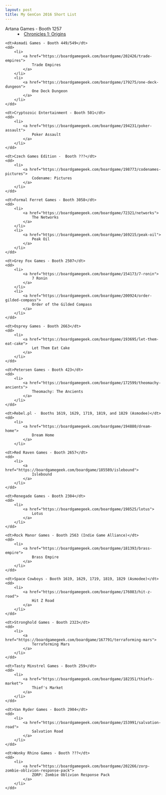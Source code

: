 ```yaml
---
layout: post
title: My GenCon 2016 Short List
---
```


<dl>
    <dt>Artana Games - Booth 1257</dt>
    <dd>
        <li>
            <a href="https://boardgamegeek.com/boardgame/181401/chronicles-1-origins">
                Chronicles 1: Origins
            </a>
        </li>
    </dd>

    <dt>Asmadi Games - Booth 449/549</dt>
    <dd>
        <li>
            <a href="https://boardgamegeek.com/boardgame/202426/trade-empires">
                Trade Empires
            </a>
        </li>
        <li>
            <a href="https://boardgamegeek.com/boardgame/179275/one-deck-dungeon">
                One Deck Dungeon
            </a>
        </li>
    </dd>

    <dt>Cryptozoic Entertainment - Booth 501</dt>
    <dd>
        <li>
            <a href="https://boardgamegeek.com/boardgame/194231/poker-assault">
                Poker Assault
            </a>
        </li>
    </dd>

    <dt>Czech Games Edition -  Booth ???</dt>
    <dd>
        <li>
            <a href="https://boardgamegeek.com/boardgame/198773/codenames-pictures">
                Codename: Pictures
            </a>
        </li>
    </dd>

    <dt>Formal Ferret Games - Booth 3058</dt>
    <dd>
        <li>
            <a href="https://boardgamegeek.com/boardgame/72321/networks">
                The Networks
            </a>
        </li>
        <li>
            <a href="https://boardgamegeek.com/boardgame/169215/peak-oil">
                Peak Oil
            </a>
        </li>
    </dd>

    <dt>Grey Fox Games - Booth 2507</dt>
    <dd>
        <li>
            <a href="https://boardgamegeek.com/boardgame/154173/7-ronin">
                7 Ronin
            </a>
        </li>
        <li>
            <a href="https://boardgamegeek.com/boardgame/200924/order-gilded-compass">
                Order of the Gilded Compass
            </a>
        </li>
    </dd>

    <dt>Osprey Games - Booth 2663</dt>
    <dd>
        <li>
            <a href="https://boardgamegeek.com/boardgame/193695/let-them-eat-cake">
                Let Them Eat Cake
            </a>
        </li>
    </dd>

    <dt>Petersen Games - Booth 423</dt>
    <dd>
        <li>
            <a href="https://boardgamegeek.com/boardgame/172599/theomachy-ancients">
                Theomachy: The Ancients
            </a>
        </li>
    </dd>

    <dt>Rebel.pl -  Booths 1619, 1629, 1719, 1819, and 1829 (Asmodee)</dt>
    <dd>
        <li>
            <a href="https://boardgamegeek.com/boardgame/194880/dream-home">
                Dream Home
            </a>
        </li>

    <dt>Red Raven Games - Booth 2657</dt>
    <dd>
        <li>
            <a href="https://boardgamegeek.com/boardgame/185589/islebound">
                Islebound
            </a>
        </li>
    </dd>

    <dt>Renegade Games - Booth 2304</dt>
    <dd>
        <li>
            <a href="https://boardgamegeek.com/boardgame/198525/lotus">
                Lotus
            </a> 
        </li>
    </dd>

    <dt>Rock Manor Games - Booth 2563 (Indie Game Alliance)</dt>
    <dd>
        <li>
            <a href="https://boardgamegeek.com/boardgame/181393/brass-empire">
                Brass Empire
            </a>
        </li>
    </dd>

    <dt>Space Cowboys - Booth 1619, 1629, 1719, 1819, 1829 (Asmodee)</dt>
    <dd>
        <li>
            <a href="https://boardgamegeek.com/boardgame/176083/hit-z-road">
                Hit Z Road
            </a>
        </li>
    </dd>

    <dt>Stronghold Games - Booth 2323</dt>
    <dd>
        <li>
            <a href="https://boardgamegeek.com/boardgame/167791/terraforming-mars">
                Terraforming Mars
            </a>
        </li>
    </dd>

    <dt>Tasty Minstrel Games - Booth 259</dt>
    <dd>
        <li>
            <a href="https://boardgamegeek.com/boardgame/182351/thiefs-market">
                Thief's Market
            </a>
        </li>
    </dd>

    <dt>Van Ryder Games - Booth 2904</dt>
    <dd>
        <li>
            <a href="https://boardgamegeek.com/boardgame/153991/salvation-road">
                Salvation Road
            </a>
        </li>
    </dd>

    <dt>Wonky Rhino Games - Booth ???</dt>
    <dd>
        <li>
            <a href="https://boardgamegeek.com/boardgame/202266/zorp-zombie-oblivion-response-pack">
                ZORP: Zombie Oblivion Response Pack
            </a>
        </li>
    </dd>
</dl>
